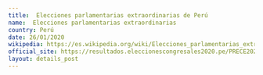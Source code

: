 ```yaml
---
title:  Elecciones parlamentarias extraordinarias de Perú
name:  Elecciones parlamentarias extraordinarias
country: Perú
date: 26/01/2020
wikipedia: https://es.wikipedia.org/wiki/Elecciones_parlamentarias_extraordinarias_de_Per%C3%BA_de_2020
official_site: https://resultados.eleccionescongresales2020.pe/PRECE2020/
layout: details_post
---
```

